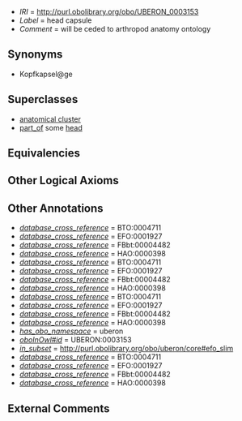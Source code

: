  * *IRI* = http://purl.obolibrary.org/obo/UBERON_0003153
 * *Label* = head capsule
 * *Comment* = will be ceded to arthropod anatomy ontology

## Synonyms

 * Kopfkapsel@ge

## Superclasses

 * [anatomical cluster](../../UBERON/77/UBERON_0000477.md)
 * [part_of](../../BFO/50/BFO_0000050.md) some [head](../../UBERON/33/UBERON_0000033.md)

## Equivalencies


## Other Logical Axioms


## Other Annotations

 * *[database_cross_reference](../../ef/oboInOwl#hasDbXref.md)* = BTO:0004711
 * *[database_cross_reference](../../ef/oboInOwl#hasDbXref.md)* = EFO:0001927
 * *[database_cross_reference](../../ef/oboInOwl#hasDbXref.md)* = FBbt:00004482
 * *[database_cross_reference](../../ef/oboInOwl#hasDbXref.md)* = HAO:0000398
 * *[database_cross_reference](../../ef/oboInOwl#hasDbXref.md)* = BTO:0004711
 * *[database_cross_reference](../../ef/oboInOwl#hasDbXref.md)* = EFO:0001927
 * *[database_cross_reference](../../ef/oboInOwl#hasDbXref.md)* = FBbt:00004482
 * *[database_cross_reference](../../ef/oboInOwl#hasDbXref.md)* = HAO:0000398
 * *[database_cross_reference](../../ef/oboInOwl#hasDbXref.md)* = BTO:0004711
 * *[database_cross_reference](../../ef/oboInOwl#hasDbXref.md)* = EFO:0001927
 * *[database_cross_reference](../../ef/oboInOwl#hasDbXref.md)* = FBbt:00004482
 * *[database_cross_reference](../../ef/oboInOwl#hasDbXref.md)* = HAO:0000398
 * *[has_obo_namespace](../../ce/oboInOwl#hasOBONamespace.md)* = uberon
 * *[oboInOwl#id](../../id/oboInOwl#id.md)* = UBERON:0003153
 * *[in_subset](../../et/oboInOwl#inSubset.md)* = http://purl.obolibrary.org/obo/uberon/core#efo_slim
 * *[database_cross_reference](../../ef/oboInOwl#hasDbXref.md)* = BTO:0004711
 * *[database_cross_reference](../../ef/oboInOwl#hasDbXref.md)* = EFO:0001927
 * *[database_cross_reference](../../ef/oboInOwl#hasDbXref.md)* = FBbt:00004482
 * *[database_cross_reference](../../ef/oboInOwl#hasDbXref.md)* = HAO:0000398

## External Comments

